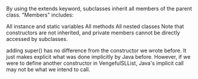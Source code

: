 By using the extends keyword, subclasses inherit all members of the parent class. "Members" includes:

All instance and static variables
All methods
All nested classes
Note that constructors are not inherited, and private members cannot be directly accessed by subclasses.


adding super() has no difference from the constructor we wrote before. It just makes explicit what was done implicitly by Java before. However, if we were to define another constructor in VengefulSLList, Java's implicit call may not be what we intend to call.